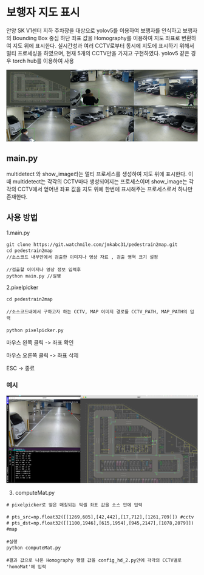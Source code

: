 # 보행자 지도 표시

안양 SK V1센터 지하 주차장을 대상으로 yolov5를 이용하여 보행자를 인식하고 보행자의 Bounding Box 중심 하단 좌표 값을 Homography를 이용하여 지도 좌표로 변환하여 지도 위에 표시한다.
실시간성과 여러 CCTV로부터 동시에 지도에 표시하기 위해서 멀티 프로세싱을 하였으며, 현재 5개의 CCTV만을 가지고 구현하였다. yolov5 같은 경우 torch hub를 이용하여 사용 



<img src="./asset/view_1.gif">

## main.py

multidetect 와 show_image라는 멀티 프로세스를 생성하여 지도 위에 표시한다. 이 때 multidetect는 각각의 CCTV마다 생성되어지는 프로세스이며 show_image는 각각의 CCTV에서 얻어낸 좌표 값을 지도 위에 한번에 표시해주는
프로세스로서 하나만 존재한다.


## 사용 방법

1.main.py
```
git clone https://git.watchmile.com/jmkabc31/pedestrain2map.git
cd pedestrain2map
//소스코드 내부안에서 검출한 이미지나 영상 자료 , 검출 영역 크기 설정

//검출할 이미지나 영상 정보 입력후
python main.py //실행
```

2.pixelpicker

```
cd pedestrain2map

//소스코드내에서 구하고자 하는 CCTV, MAP 이미지 경로를 CCTV_PATH, MAP_PATH의 입력

python pixelpicker.py
```
마우스 왼쪽 클릭 -> 좌표 확인

마우스 오른쪽 클릭 -> 좌표 삭제

ESC -> 종료 

### 예시
<img src ="data/pixelpicker.png">

3. computeMat.py

```
# pixelpicker로 얻은 매칭되는 픽셀 좌표 값을 소스 안에 입력

# pts_src=np.float32([[1269,605],[42,442],[17,712],[1261,709]]) #cctv
# pts_dst=np.float32([[1100,1946],[615,1954],[945,2147],[1078,2079]]) #map

#실행
python computeMat.py

#결과 값으로 나온 Homography 행렬 값을 config_hd_2.py안에 각각의 CCTV별로 'homoMat'에 입력
```